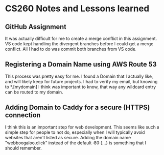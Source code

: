 # CS260 Notes and Lessons learned
## GitHub Assignment
It was actually difficult for me to create a merge conflict in this assignment. VS code kept handling the divergent branches before
I could get a merge conflict. All I had to do was commit both branches from VS code. 

## Registering a Domain Name using AWS Route 53
This process was pretty easy for me. I found a Domain that I actually like, and will likely keep for future projects. I had to verify my email, but knowing to *.[mydomain] I think was important to know, that way any wildcard entry can be routed to my domain.

## Adding Domain to Caddy for a secure (HTTPS) connection
I think this is an important step for web development. This seems like such a simple step for people to not do, especially when I will typically avoid websites that aren't listed as secure. Adding the domain name "webboogaloo.click" instead of the default :80 {...} is something that I should remember.
